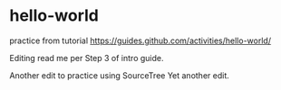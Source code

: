 # hello-world
practice from tutorial https://guides.github.com/activities/hello-world/

Editing read me per Step 3 of intro guide.

Another edit to practice using SourceTree
Yet another edit.

